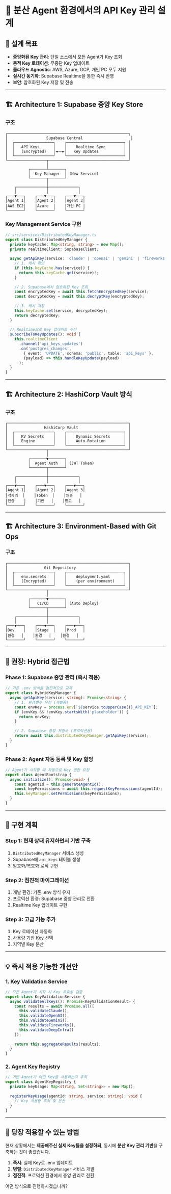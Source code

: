 # 🔐 분산 Agent 환경에서의 API Key 관리 설계

## 🎯 **설계 목표**

- **중앙화된 Key 관리**: 단일 소스에서 모든 Agent가 Key 조회
- **동적 Key 로테이션**: 무중단 Key 업데이트
- **클라우드 Agnostic**: AWS, Azure, GCP, 개인 PC 모두 지원
- **실시간 동기화**: Supabase Realtime을 통한 즉시 반영
- **보안**: 암호화된 Key 저장 및 전송

---

## 🏗️ **Architecture 1: Supabase 중앙 Key Store**

### **구조**
```
┌─────────────────────────────────────────────────────┐
│                 Supabase Central                     │
│  ┌─────────────────┐    ┌─────────────────────────┐ │
│  │   API Keys      │    │    Realtime Sync        │ │
│  │   (Encrypted)   │◄──►│   Key Updates           │ │
│  └─────────────────┘    └─────────────────────────┘ │
└─────────────────┬───────────────────────────────────┘
                  │
          ┌───────┴───────┐
          │  Key Manager  │ (New Service)
          └───────┬───────┘
                  │
    ┌─────────────┼─────────────┐
    │             │             │
┌───▼───┐    ┌───▼───┐    ┌───▼───┐
│Agent 1│    │Agent 2│    │Agent 3│
│AWS EC2│    │Azure  │    │개인 PC │
└───────┘    └───────┘    └───────┘
```

### **Key Management Service 구현**

```typescript
// src/services/DistributedKeyManager.ts
export class DistributedKeyManager {
  private keyCache: Map<string, string> = new Map();
  private realtimeClient: SupabaseClient;
  
  async getApiKey(service: 'claude' | 'openai' | 'gemini' | 'fireworks' | 'deepinfra'): Promise<string> {
    // 1. 캐시 확인
    if (this.keyCache.has(service)) {
      return this.keyCache.get(service)!;
    }
    
    // 2. Supabase에서 암호화된 Key 조회
    const encryptedKey = await this.fetchEncryptedKey(service);
    const decryptedKey = await this.decryptKey(encryptedKey);
    
    // 3. 캐시 저장
    this.keyCache.set(service, decryptedKey);
    return decryptedKey;
  }
  
  // Realtime으로 Key 업데이트 수신
  subscribeToKeyUpdates(): void {
    this.realtimeClient
      .channel('api_keys_updates')
      .on('postgres_changes', 
        { event: 'UPDATE', schema: 'public', table: 'api_keys' },
        (payload) => this.handleKeyUpdate(payload)
      );
  }
}
```

---

## 🏗️ **Architecture 2: HashiCorp Vault 방식**

### **구조**
```
┌─────────────────────────────────────────────────────┐
│                HashiCorp Vault                      │
│  ┌─────────────────┐    ┌─────────────────────────┐ │
│  │   KV Secrets    │    │    Dynamic Secrets      │ │
│  │   Engine        │    │    Auto-Rotation        │ │
│  └─────────────────┘    └─────────────────────────┘ │
└─────────────────┬───────────────────────────────────┘
                  │
          ┌───────▼───────┐
          │  Agent Auth   │ (JWT Token)
          └───────┬───────┘
                  │
    ┌─────────────┼─────────────┐
    │             │             │
┌───▼───┐    ┌───▼───┐    ┌───▼───┐
│Agent 1│    │Agent 2│    │Agent 3│
│각자의  │    │Token  │    │인증   │
│인증    │    │기반   │    │받고   │
└───────┘    └───────┘    └───────┘
```

---

## 🏗️ **Architecture 3: Environment-Based with Git Ops**

### **구조**
```
┌─────────────────────────────────────────────────────┐
│                Git Repository                       │
│  ┌─────────────────┐    ┌─────────────────────────┐ │
│  │   env.secrets   │    │    deployment.yaml      │ │
│  │   (Encrypted)   │    │    (per environment)    │ │
│  └─────────────────┘    └─────────────────────────┘ │
└─────────────────┬───────────────────────────────────┘
                  │
          ┌───────▼───────┐
          │   CI/CD       │ (Auto Deploy)
          └───────┬───────┘
                  │
    ┌─────────────┼─────────────┐
    │             │             │
┌───▼───┐    ┌───▼───┐    ┌───▼───┐
│Dev    │    │Stage  │    │Prod   │
│환경   │    │환경   │    │환경   │
└───────┘    └───────┘    └───────┘
```

---

## 🎯 **권장: Hybrid 접근법**

### **Phase 1: Supabase 중앙 관리 (즉시 적용)**
```typescript
// 기존 .env 방식을 점진적으로 교체
export class HybridKeyManager {
  async getApiKey(service: string): Promise<string> {
    // 1. 환경변수 우선 (개발용)
    const envKey = process.env[`${service.toUpperCase()}_API_KEY`];
    if (envKey && !envKey.startsWith('placeholder')) {
      return envKey;
    }
    
    // 2. Supabase 중앙 저장소 (프로덕션용)
    return await this.distributedKeyManager.getApiKey(service);
  }
}
```

### **Phase 2: Agent 자동 등록 및 Key 할당**
```typescript
// Agent가 시작할 때 자동으로 Key 권한 요청
export class AgentBootstrap {
  async initialize(): Promise<void> {
    const agentId = this.generateAgentId();
    const keyPermissions = await this.requestKeyPermissions(agentId);
    this.keyManager.setPermissions(keyPermissions);
  }
}
```

---

## 🔧 **구현 계획**

### **Step 1: 현재 상태 유지하면서 기반 구축**
1. `DistributedKeyManager` 서비스 생성
2. Supabase에 `api_keys` 테이블 생성
3. 암호화/복호화 로직 구현

### **Step 2: 점진적 마이그레이션**
1. 개발 환경: 기존 .env 방식 유지
2. 프로덕션 환경: Supabase 중앙 관리로 전환
3. Realtime Key 업데이트 구현

### **Step 3: 고급 기능 추가**
1. Key 로테이션 자동화
2. 사용량 기반 Key 선택
3. 지역별 Key 분산

---

## 💡 **즉시 적용 가능한 개선안**

### **1. Key Validation Service**
```typescript
// 모든 Agent가 시작 시 Key 유효성 검증
export class KeyValidationService {
  async validateAllKeys(): Promise<KeyValidationResult> {
    const results = await Promise.all([
      this.validateClaude(),
      this.validateOpenAI(),
      this.validateGemini(),
      this.validateFireworks(),
      this.validateDeepInfra()
    ]);
    
    return this.aggregateResults(results);
  }
}
```

### **2. Agent Key Registry**
```typescript
// 어떤 Agent가 어떤 Key를 사용하는지 추적
export class AgentKeyRegistry {
  private keyUsage: Map<string, Set<string>> = new Map();
  
  registerKeyUsage(agentId: string, service: string): void {
    // Key 사용량 추적 및 분산
  }
}
```

---

## 🚀 **당장 적용할 수 있는 방법**

현재 상황에서는 **제공해주신 실제 Key들을 설정하되**, 동시에 **분산 Key 관리 기반**을 구축하는 것이 좋겠습니다.

1. **즉시**: 실제 Key로 .env 업데이트  
2. **병렬**: `DistributedKeyManager` 서비스 개발
3. **점진적**: 프로덕션 환경에서 중앙 관리로 전환

어떤 방식으로 진행하시겠습니까?
